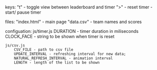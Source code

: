 keys:
	"t" - toggle view between leaderboard and timer
	">" - reset timer
	<space> - start/ pause timer

files:
	"index.html" - main page
	"data.csv" - team names and scores

configuation:
	js/timer.js
		DURATION - timer duration in miliseconds
		CLOCK_FACE - string to be shown when timer is reset
		
	js/csv.js
		CSV_FILE - path to csv file
		UPDATE_INTERVAL - refreshing interval for new data;
		NATURAL_REFRESH_INTERVAL - animation interval
		LENGTH - length of the list to be shown